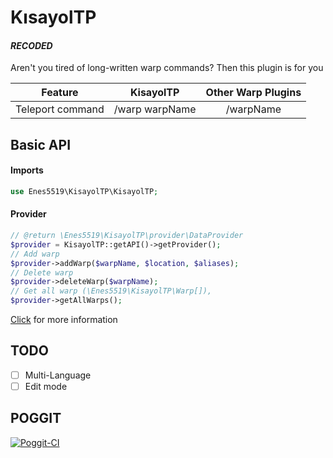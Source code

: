 # KısayolTP 
#### _RECODED_
Aren't you tired of long-written warp commands? Then this plugin is for you

| Feature | KisayolTP | Other Warp Plugins |
| :-----: | :-------: | :-------: |
| Teleport command | /warp warpName | /warpName |

## Basic API
#### Imports
```php
use Enes5519\KisayolTP\KisayolTP;
```

#### Provider
```php
// @return \Enes5519\KisayolTP\provider\DataProvider
$provider = KisayolTP::getAPI()->getProvider();
// Add warp
$provider->addWarp($warpName, $location, $aliases);
// Delete warp
$provider->deleteWarp($warpName);
// Get all warp (\Enes5519\KisayolTP\Warp[]),
$provider->getAllWarps();
```
[Click](https://github.com/Enes5519/KisayolTP/tree/master/src/Enes5519/KisayolTP/provider) for more information

## TODO
- [ ] Multi-Language
- [ ] Edit mode

## POGGIT
[![Poggit-CI](https://poggit.pmmp.io/ci.badge/Enes5519/KisayolTP/KisayolTP)](https://poggit.pmmp.io/ci/Enes5519/KisayolTP/KisayolTP) <br />